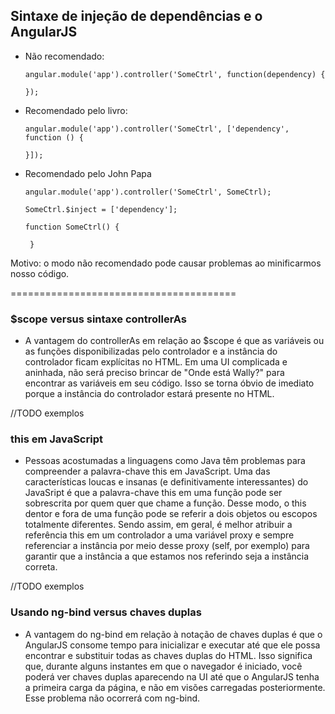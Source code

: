 ## Sintaxe de injeção de dependências e o AngularJS

- Não recomendado:

  ```
  angular.module('app').controller('SomeCtrl', function(dependency) {
    
  });
  ```

- Recomendado pelo livro:

  ```
  angular.module('app').controller('SomeCtrl', ['dependency', function () {
    
  }]);
  ```

- Recomendado pelo John Papa

  ```
  angular.module('app').controller('SomeCtrl', SomeCtrl);

  SomeCtrl.$inject = ['dependency'];

  function SomeCtrl() {
 
   }
  ```

Motivo: o modo não recomendado pode causar problemas ao minificarmos
nosso código.


=======================================

### $scope versus sintaxe controllerAs

- A vantagem do controllerAs em relação ao $scope é que as variáveis ou
as funções disponibilizadas pelo controlador e a instância do
controlador ficam explícitas no HTML. Em uma UI complicada e aninhada,
não será preciso brincar de "Onde está Wally?" para encontrar as
variáveis em seu código. Isso se torna óbvio de imediato porque a
instância do controlador estará presente no HTML.

//TODO exemplos

### this em JavaScript

- Pessoas acostumadas a linguagens como Java têm problemas para
  compreender a palavra-chave this em JavaScript. Uma das
características loucas e insanas (e definitivamente interessantes) do
JavaSript é que a palavra-chave this em uma função pode ser sobrescrita
por quem quer que chame a função. Desse modo, o this dentor e fora de
uma função pode se referir a dois objetos ou escopos totalmente
diferentes. 
Sendo assim, em geral, é melhor atribuir a referência this em um
controlador a uma variável proxy e sempre referenciar a instância por
meio desse proxy (self, por exemplo) para garantir que a instância a que
estamos nos referindo seja a instância correta.

//TODO exemplos

### Usando ng-bind versus chaves duplas
- A vantagem do ng-bind em relação à notação de chaves duplas é que o
  AngularJS consome tempo para inicializar e executar até que ele possa
encontrar e substituir todas as chaves duplas do HTML. Isso significa
que, durante alguns instantes em que o navegador é iniciado, você poderá
ver chaves duplas aparecendo na UI até que o AngularJS tenha a primeira
carga da página, e não em visões carregadas posteriormente. Esse
problema não ocorrerá com ng-bind.



